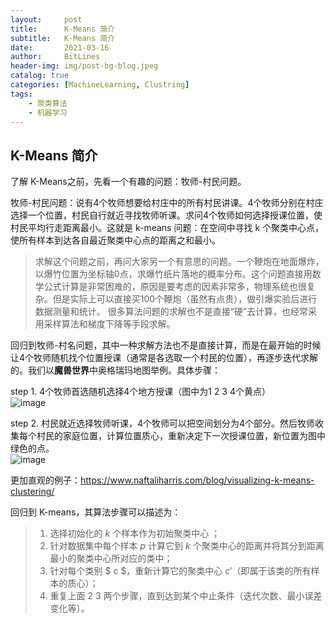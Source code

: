 ```yaml
---
layout:     post
title:      K-Means 简介
subtitle:   K-Means 简介
date:       2021-03-16
author:     BitLines
header-img: img/post-bg-blog.jpeg
catalog: true
categories: [MachineLearning, Clustring]
tags:
    - 聚类算法
    - 机器学习
---
```


## K-Means 简介

了解 K-Means之前，先看一个有趣的问题：牧师-村民问题。

牧师-村民问题：说有4个牧师想要给村庄中的所有村民讲课。4个牧师分别在村庄选择一个位置，村民自行就近寻找牧师听课。求问4个牧师如何选择授课位置，使村民平均行走距离最小。这就是 k-means 问题：在空间中寻找 k 个聚类中心点，使所有样本到达各自最近聚类中心点的距离之和最小。

> 求解这个问题之前，再问大家另一个有意思的问题。一个鞭炮在地面爆炸，以爆竹位置为坐标轴0点，求爆竹纸片落地的概率分布。这个问题直接用数学公式计算是非常困难的，原因是要考虑的因素非常多，物理系统也很复杂。但是实际上可以直接买100个鞭炮（虽然有点贵），做引爆实验后进行数据测量和统计。
> 很多算法问题的求解也不是直接“硬”去计算，也经常采用采样算法和梯度下降等手段求解。

回归到牧师-村名问题，其中一种求解方法也不是直接计算，而是在最开始的时候让4个牧师随机找个位置授课（通常是各选取一个村民的位置），再逐步迭代求解的。我们以**魔兽世界**中奥格瑞玛地图举例。具体步骤：

step 1. 4个牧师首选随机选择4个地方授课（图中为1 2 3 4个黄点）  
![image](https://user-images.githubusercontent.com/80689631/111160872-7e64de00-85d5-11eb-9fa1-71664aeac5d7.png)

step 2. 村民就近选择牧师听课，4个牧师可以把空间划分为4个部分。然后牧师收集每个村民的家庭位置，计算位置质心，重新决定下一次授课位置，新位置为图中绿色的点。  
![image](https://user-images.githubusercontent.com/80689631/111160928-8b81cd00-85d5-11eb-8acb-3f834b0b7671.png)

更加直观的例子：https://www.naftaliharris.com/blog/visualizing-k-means-clustering/

回归到 K-means，其算法步骤可以描述为：
> 1. 选择初始化的 $k$ 个样本作为初始聚类中心  ；
> 2. 针对数据集中每个样本 $p$ 计算它到 $k$ 个聚类中心的距离并将其分到距离最小的聚类中心所对应的类中；
> 3. 针对每个类别 $ c $，重新计算它的聚类中心 $c'$（即属于该类的所有样本的质心）；
> 4. 重复上面 2 3 两个步骤，直到达到某个中止条件（迭代次数、最小误差变化等）。
